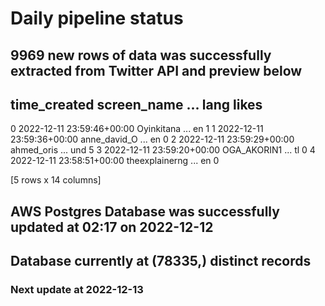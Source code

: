 # Daily pipeline status
## 9969 new rows of data was successfully extracted from Twitter API and preview below
##                time_created     screen_name  ... lang likes
0 2022-12-11 23:59:46+00:00      Oyinkitana  ...   en     1
1 2022-12-11 23:59:36+00:00    anne_david_O  ...   en     0
2 2022-12-11 23:59:29+00:00      ahmed_oris  ...  und     5
3 2022-12-11 23:59:20+00:00     OGA_AKORIN1  ...   tl     0
4 2022-12-11 23:58:51+00:00  theexplainerng  ...   en     0

[5 rows x 14 columns]
## AWS Postgres Database was successfully updated at  02:17 on 2022-12-12
## Database currently at (78335,) distinct records
### Next update at 2022-12-13
